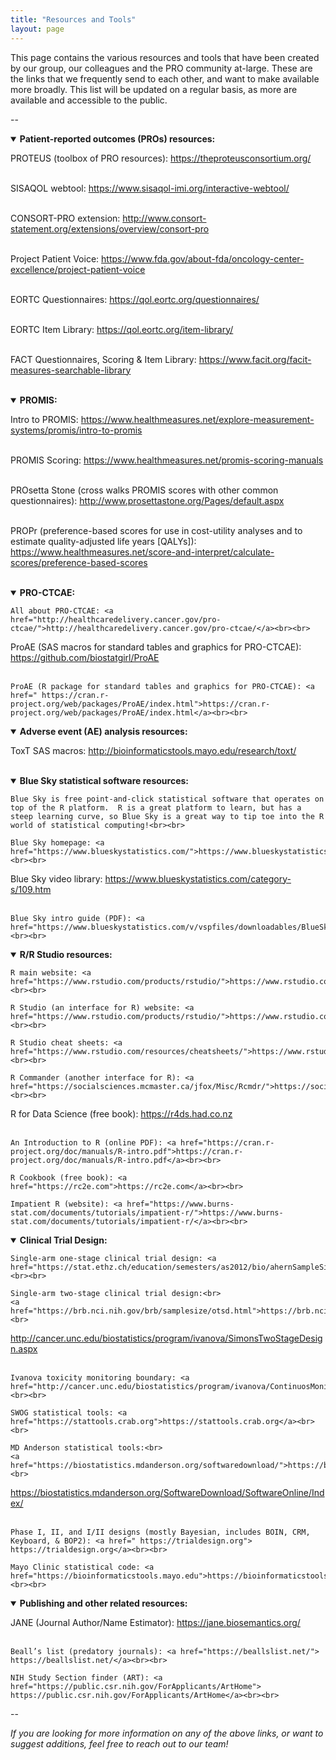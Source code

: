 ```yaml
---
title: "Resources and Tools"
layout: page
---
```

  
This page contains the various resources and tools that have been created by our group, our colleagues and the PRO community at-large. These are the links that we frequently send to each other, and want to make available more broadly. This list will be updated on a regular basis, as more are available and accessible to the public.

--
<details open>
  <summary><b>Patient-reported outcomes (PROs) resources:</b></summary>
  
  PROTEUS (toolbox of PRO resources): <a href="https://theproteusconsortium.org/">https://theproteusconsortium.org/</a><br><br>
    
  SISAQOL webtool: <a href="https://www.sisaqol-imi.org/interactive-webtool/">https://www.sisaqol-imi.org/interactive-webtool/</a><br><br>
  
CONSORT-PRO extension: <a href="http://www.consort-statement.org/extensions/overview/consort-pro">http://www.consort-statement.org/extensions/overview/consort-pro</a><br><br>

  Project Patient Voice: <a href="https://www.fda.gov/about-fda/oncology-center-excellence/project-patient-voice">https://www.fda.gov/about-fda/oncology-center-excellence/project-patient-voice</a><br><br>

  EORTC Questionnaires: <a href="https://qol.eortc.org/questionnaires/">https://qol.eortc.org/questionnaires/</a><br><br>

   EORTC Item Library: <a href="https://qol.eortc.org/item-library/">https://qol.eortc.org/item-library/</a><br><br>

  FACT Questionnaires, Scoring & Item Library: <a href="https://www.facit.org/facit-measures-searchable-library">https://www.facit.org/facit-measures-searchable-library</a><br><br>
  
</details>

<details open>
  <summary><b>PROMIS:</b></summary>
  
  Intro to PROMIS: <a href="https://www.healthmeasures.net/explore-measurement-systems/promis/intro-to-promis">https://www.healthmeasures.net/explore-measurement-systems/promis/intro-to-promis</a><br><br>
    
  PROMIS Scoring: <a href="https://www.healthmeasures.net/promis-scoring-manuals">https://www.healthmeasures.net/promis-scoring-manuals</a><br><br>
  
PROsetta Stone (cross walks PROMIS scores with other common questionnaires): <a href=" http://www.prosettastone.org/Pages/default.aspx"> http://www.prosettastone.org/Pages/default.aspx</a><br><br>

  PROPr (preference-based scores for use in cost-utility analyses and to estimate quality-adjusted life years [QALYs]): <a href="https://www.healthmeasures.net/score-and-interpret/calculate-scores/preference-based-scores">https://www.healthmeasures.net/score-and-interpret/calculate-scores/preference-based-scores</a><br><br>

</details>

<details open>
  <summary><b>PRO-CTCAE:</b></summary>
  
    All about PRO-CTCAE: <a href="http://healthcaredelivery.cancer.gov/pro-ctcae/">http://healthcaredelivery.cancer.gov/pro-ctcae/</a><br><br>
    
  ProAE (SAS macros for standard tables and graphics for PRO-CTCAE): <a href="https://github.com/biostatgirl/ProAE">https://github.com/biostatgirl/ProAE</a><br><br>
  
	ProAE (R package for standard tables and graphics for PRO-CTCAE): <a href=" https://cran.r-project.org/web/packages/ProAE/index.html">https://cran.r-project.org/web/packages/ProAE/index.html</a><br><br>

</details>

<details open>
  <summary><b>Adverse event (AE) analysis resources:</b></summary>
  
  ToxT SAS macros: <a href="http://bioinformaticstools.mayo.edu/research/toxt/">http://bioinformaticstools.mayo.edu/research/toxt/</a><br><br>
    
</details>

<details open>
  <summary><b>Blue Sky statistical software resources:</b></summary>
  
    Blue Sky is free point-and-click statistical software that operates on top of the R platform.  R is a great platform to learn, but has a steep learning curve, so Blue Sky is a great way to tip toe into the R world of statistical computing!<br><br>
    
    Blue Sky homepage: <a href="https://www.blueskystatistics.com/">https://www.blueskystatistics.com/</a><br><br>
    
 Blue Sky video library: <a href="https://www.blueskystatistics.com/category-s/109.htm"> https://www.blueskystatistics.com/category-s/109.htm</a><br><br>
  
	Blue Sky intro guide (PDF): <a href="https://www.blueskystatistics.com/v/vspfiles/downloadables/BlueSky_Statistics_7.1_Intro_Guide.pdf">https://www.blueskystatistics.com/v/vspfiles/downloadables/BlueSky_Statistics_7.1_Intro_Guide.pdf</a><br><br>

</details>

<details open>
  <summary><b>R/R Studio resources:</b></summary>
  
    R main website: <a href="https://www.rstudio.com/products/rstudio/">https://www.rstudio.com/products/rstudio</a><br><br>
    
    R Studio (an interface for R) website: <a href="https://www.rstudio.com/products/rstudio/">https://www.rstudio.com/products/rstudio/</a><br><br>
  
	R Studio cheat sheets: <a href="https://www.rstudio.com/resources/cheatsheets/">https://www.rstudio.com/resources/cheatsheets/</a><br><br>
	
	R Commander (another interface for R): <a href="https://socialsciences.mcmaster.ca/jfox/Misc/Rcmdr/">https://socialsciences.mcmaster.ca/jfox/Misc/Rcmdr</a><br><br>
    
  R for Data Science (free book): <a href="https://r4ds.had.co.nz/">https://r4ds.had.co.nz</a><br><br>
  
	An Introduction to R (online PDF): <a href="https://cran.r-project.org/doc/manuals/R-intro.pdf">https://cran.r-project.org/doc/manuals/R-intro.pdf</a><br><br>
	
	R Cookbook (free book): <a href="https://rc2e.com">https://rc2e.com</a><br><br>
  
	Impatient R (website): <a href="https://www.burns-stat.com/documents/tutorials/impatient-r/">https://www.burns-stat.com/documents/tutorials/impatient-r/</a><br><br>

</details>

<details open>
  <summary><b>Clinical Trial Design:</b></summary>
  
    Single-arm one-stage clinical trial design: <a href="https://stat.ethz.ch/education/semesters/as2012/bio/ahernSampleSize.pdf">https://stat.ethz.ch/education/semesters/as2012/bio/ahernSampleSize.pdf</a><br><br>
    
    Single-arm two-stage clinical trial design:<br> 
    <a href="https://brb.nci.nih.gov/brb/samplesize/otsd.html">https://brb.nci.nih.gov/brb/samplesize/otsd.html</a><br>
<a href="http://cancer.unc.edu/biostatistics/program/ivanova/SimonsTwoStageDesign.aspx">http://cancer.unc.edu/biostatistics/program/ivanova/SimonsTwoStageDesign.aspx</a><br><br>
      
	Ivanova toxicity monitoring boundary: <a href="http://cancer.unc.edu/biostatistics/program/ivanova/ContinuosMonitoringForToxicity.aspx">http://cancer.unc.edu/biostatistics/program/ivanova/ContinuosMonitoringForToxicity.aspx</a><br><br>
	
	SWOG statistical tools: <a href="https://stattools.crab.org">https://stattools.crab.org</a><br><br>
    
    MD Anderson statistical tools:<br>
    <a href="https://biostatistics.mdanderson.org/softwaredownload/">https://biostatistics.mdanderson.org/softwaredownload/</a><br>
<a href="https://biostatistics.mdanderson.org/SoftwareDownload/SoftwareOnline/Index/">https://biostatistics.mdanderson.org/SoftwareDownload/SoftwareOnline/Index/</a><br><br>
  
	Phase I, II, and I/II designs (mostly Bayesian, includes BOIN, CRM, Keyboard, & BOP2): <a href=" https://trialdesign.org"> https://trialdesign.org</a><br><br>
	
	Mayo Clinic statistical code: <a href="https://bioinformaticstools.mayo.edu">https://bioinformaticstools.mayo.edu</a><br><br>
  
</details>

<details open>
  <summary><b>Publishing and other related resources:</b></summary>
  
  JANE (Journal Author/Name Estimator): <a href="https://jane.biosemantics.org/">https://jane.biosemantics.org/</a><br><br>
    
    Beall’s list (predatory journals): <a href="https://beallslist.net/"> https://beallslist.net/</a><br><br>
    
    NIH Study Section finder (ART): <a href="https://public.csr.nih.gov/ForApplicants/ArtHome"> https://public.csr.nih.gov/ForApplicants/ArtHome</a><br><br>
    
</details>
--

<i>If you are looking for more information on any of the above links, or want to suggest additions, feel free to reach out to our team!</i>
